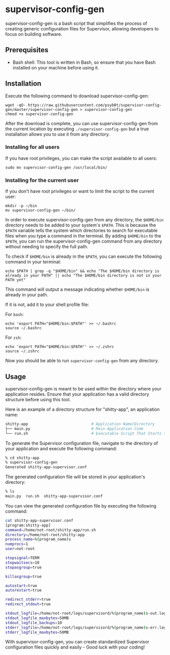 # supervisor-config-gen

supervisor-config-gen is a bash script that simplifies the process of creating generic configuration files for Supervisor, allowing developers to focus on building software.

## Prerequisites

- Bash shell: This tool is written in Bash, so ensure that you have Bash installed on your machine before using it.

## Installation

Execute the following command to download supervisor-config-gen:

```shell
wget -qO- https://raw.githubusercontent.com/psyb0t/supervisor-config-gen/master/supervisor-config-gen > supervisor-config-gen
chmod +x supervisor-config-gen
```

After the download is complete, you can use supervisor-config-gen from the current location by executing `./supervisor-config-gen` but a true installation allows you to use it from any directory.

### Installing for all users

If you have root privileges, you can make the script available to all users:

```shell
sudo mv supervisor-config-gen /usr/local/bin/
```

### Installing for the current user

If you don't have root privileges or want to limit the script to the current user:

```shell
mkdir -p ~/bin
mv supervisor-config-gen ~/bin/
```

In order to execute supervisor-config-gen from any directory, the `$HOME/bin` directory needs to be added to your system's `$PATH`. This is because the `$PATH` variable tells the system which directories to search for executable files when you type a command in the terminal. By adding `$HOME/bin` to the `$PATH`, you can run the supervisor-config-gen command from any directory without needing to specify the full path.

To check if `$HOME/bin` is already in the `$PATH`, you can execute the following command in your terminal:

```shell
echo $PATH | grep -q "$HOME/bin" && echo "The $HOME/bin directory is already in your PATH" || echo "The $HOME/bin directory is not in your PATH yet"
```

This command will output a message indicating whether `$HOME/bin` is already in your path.

If it is not, add it to your shell profile file:

For `bash`:

```shell
echo 'export PATH="$HOME/bin:$PATH"' >> ~/.bashrc
source ~/.bashrc
```

For `zsh`:

```shell
echo 'export PATH="$HOME/bin:$PATH"' >> ~/.zshrc
source ~/.zshrc
```

Now you should be able to run `supervisor-config-gen` from any directory.

## Usage

supervisor-config-gen is meant to be used within the directory where your application resides. Ensure that your application has a valid directory structure before using this tool.

Here is an example of a directory structure for "shitty-app", an application name:

```bash
shitty-app                            # Application Name/Directory
├── main.py                           # Main Application Code
└── run.sh                            # Executable Script That Starts the Application
```

To generate the Supervisor configuration file, navigate to the directory of your application and execute the following command:

```bash
% cd shitty-app
% supervisor-config-gen
Generated shitty-app-supervisor.conf
```

The generated configuration file will be stored in your application's directory:

```bash
% ls
main.py  run.sh  shitty-app-supervisor.conf
```

You can view the generated configuration file by executing the following command:

```bash
cat shitty-app-supervisor.conf
[program:shitty-app]
command=/home/not-root/shitty-app/run.sh
directory=/home/not-root/shitty-app
process_name=%(program_name)s
numprocs=1
user=not-root

stopsignal=TERM
stopwaitsecs=10
stopasgroup=true

killasgroup=true

autostart=true
autorestart=true

redirect_stderr=true
redirect_stdout=true

stdout_logfile=/home/not-root/logs/supervisord/%(program_name)s-out.log
stdout_logfile_maxbytes=50MB
stdout_logfile_backups=10
stderr_logfile=/home/not-root/logs/supervisord/%(program_name)s-err.log
stderr_logfile_maxbytes=50MB
```

With supervisor-config-gen, you can create standardized Supervisor configuration files quickly and easily - Good luck with your coding!
